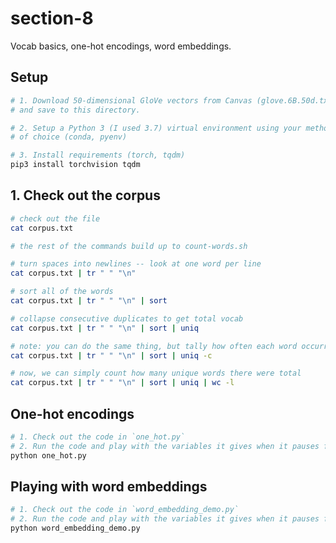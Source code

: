 # section-8

Vocab basics, one-hot encodings, word embeddings.

## Setup

```bash
# 1. Download 50-dimensional GloVe vectors from Canvas (glove.6B.50d.txt)
# and save to this directory.

# 2. Setup a Python 3 (I used 3.7) virtual environment using your method
# of choice (conda, pyenv)

# 3. Install requirements (torch, tqdm)
pip3 install torchvision tqdm
```

## 1. Check out the corpus

```bash
# check out the file
cat corpus.txt

# the rest of the commands build up to count-words.sh

# turn spaces into newlines -- look at one word per line
cat corpus.txt | tr " " "\n"

# sort all of the words
cat corpus.txt | tr " " "\n" | sort

# collapse consecutive duplicates to get total vocab
cat corpus.txt | tr " " "\n" | sort | uniq

# note: you can do the same thing, but tally how often each word occurred
cat corpus.txt | tr " " "\n" | sort | uniq -c

# now, we can simply count how many unique words there were total
cat corpus.txt | tr " " "\n" | sort | uniq | wc -l
```

## One-hot encodings

```bash
# 1. Check out the code in `one_hot.py`
# 2. Run the code and play with the variables it gives when it pauses for interactions
python one_hot.py
```

## Playing with word embeddings

```bash
# 1. Check out the code in `word_embedding_demo.py`
# 2. Run the code and play with the variables it gives when it pauses for interactions
python word_embedding_demo.py
```

